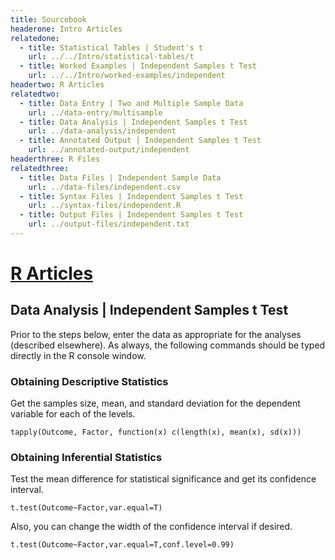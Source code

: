 ```yaml
---
title: Sourcebook
headerone: Intro Articles
relatedone:
  - title: Statistical Tables | Student's t
    url: ../../Intro/statistical-tables/t
  - title: Worked Examples | Independent Samples t Test
    url: ../../Intro/worked-examples/independent
headertwo: R Articles
relatedtwo:
  - title: Data Entry | Two and Multiple Sample Data
    url: ../data-entry/multisample
  - title: Data Analysis | Independent Samples t Test
    url: ../data-analysis/independent
  - title: Annotated Output | Independent Samples t Test
    url: ../annotated-output/independent
headerthree: R Files
relatedthree:
  - title: Data Files | Independent Sample Data
    url: ../data-files/independent.csv
  - title: Syntax Files | Independent Samples t Test
    url: ../syntax-files/independent.R
  - title: Output Files | Independent Samples t Test
    url: ../output-files/independent.txt
---
```


# [R Articles](../index.md)

## Data Analysis | Independent Samples t Test

Prior to the steps below, enter the data as appropriate for the analyses (described elsewhere). As always, the following commands should be typed directly in the R console window.

### Obtaining Descriptive Statistics

Get the samples size, mean, and standard deviation for the dependent variable for each of the levels.

```{r}
tapply(Outcome, Factor, function(x) c(length(x), mean(x), sd(x)))
```

### Obtaining Inferential Statistics

Test the mean difference for statistical significance and get its confidence interval.

```{r}
t.test(Outcome~Factor,var.equal=T)
```

Also, you can change the width of the confidence interval if desired.

```{r}
t.test(Outcome~Factor,var.equal=T,conf.level=0.99)
```
